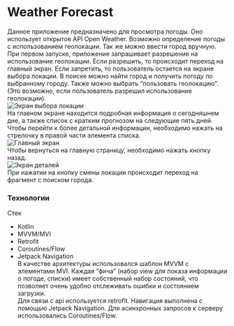 # Weather Forecast
Данное приложение предназначено для просмотра погоды. Оно использует открытое API Open Weather. Возможно определение погоды с использованием геолокации. Так же можно ввести город вручную.    
При первом запуске, приложение запрашивает разрешение на использование геолокации. Если разрешить, то происходит переход на главный экран. Если запретить, то пользователь остается на экране выбора локации. В поиске можно найти город и получить погоду по выбранному городу. Также можно выбрать “пользовать геолокацию”. (Это возможно, если пользователь разрешил использование геолокации).    
![Экран выбора локации](https://get.wallhere.com/photo/nature-mountains-clouds-landscape-1538657.jpg)    
На главном экране находится подробная информация о сегодняшнем дне, а также список с кратким прогнозом на следующие пять дней. Чтобы перейти к более детальной информации, необходимо нажать на стрелочку в правой части элемента списка.     
![Главный экран](https://yadi.sk/i/-SppaT5caxHS8w)    
Чтобы вернуться на главную страницу, необходимо нажать кнопку назад.     
![Экран деталей](https://yadi.sk/i/eJSPZMgnLwAlEQ)        
При нажатии на кнопку смены локации происходит переход на фрагмент с поиском города.
### Технологии    
Стек    
- Kotlin
- MVVM/MVI
- Retrofit
- Coroutines/Flow
- Jetpack Navigation    
В качестве архитектуры использовался шаблон MVVM с элементами MVI. Каждая “фича” (набор view для показа информации о погоде, списки) имеет собственный набор состояний, что позволяет очень удобно отслеживать ошибки и состоянием загрузки.    
Для связи с api используется retrofit. Навигация выполнена с помощью Jetpack Navigation. Для асинхронных запросов к серверу использовались Coroutines/Flow.

